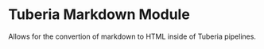 # Tuberia Markdown Module

Allows for the convertion of markdown to HTML inside of Tuberia pipelines.